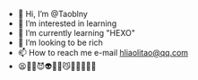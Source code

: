 - 👋 Hi, I’m @Taoblny
- 👀 I’m interested in learning
- 🌱 I’m currently learning "HEXO"
- 💞️ I’m looking to be rich
- 📫 How to reach me e-mail hliaolitao@qq.com
- 😫🤬🥳😈👽👾🤖😼🦔👨‍👩‍👦‍👦

<!---
Taoblny/Taoblny is a ✨ special ✨ repository because its `README.md` (this file) appears on your GitHub profile.
You can click the Preview link to take a look at your changes.
--->
